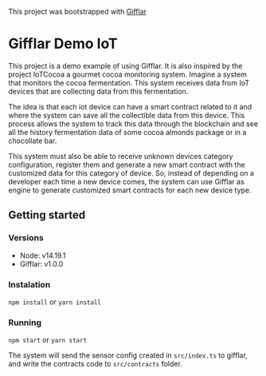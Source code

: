 This project was bootstrapped with [Gifflar](https://github.com/GifflarJS-Framework/core)

# Gifflar Demo IoT

This project is a demo example of using Gifflar. It is also inspired by the project IoTCocoa
a gourmet cocoa monitoring system. Imagine a system that monitors the cocoa fermentation.
This system receives data from IoT devices that are collecting data from this fermentation.

The idea is that each iot device can have a smart contract related to it and where the system
can save all the collectible data from this device. This process allows the system to track this
data through the blockchain and see all the history fermentation data of some cocoa almonds package
or in a chocollate bar.

This system must also be able to receive unknown devices category configuration, register them and generate
a new smart contract with the customized data for this category of device. So, instead of depending on a developer each time a new device comes, the system can use Gifflar as engine to generate customized smart
contracts for each new device type.

## Getting started

### Versions

- Node: v14.19.1
- Gifflar: v1.0.0

### Instalation

`npm install` or `yarn install`

### Running

`npm start` or `yarn start`

The system will send the sensor config created in `src/index.ts` to gifflar, and write the contracts code to
`src/contracts` folder.
